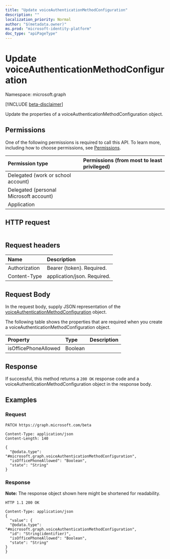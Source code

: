 ```yaml
---
title: "Update voiceAuthenticationMethodConfiguration"
description: ""
localization_priority: Normal
author: "$(metadata.owner)"
ms.prod: "microsoft-identity-platform"
doc_type: "apiPageType"
---
```


# Update voiceAuthenticationMethodConfiguration

Namespace: microsoft.graph

[!INCLUDE [beta-disclaimer](../../includes/beta-disclaimer.md)]

Update the properties of a voiceAuthenticationMethodConfiguration object.

## Permissions

One of the following permissions is required to call this API. To learn more, including how to choose permissions, see [Permissions](/graph/permissions-reference).

| Permission type                        | Permissions (from most to least privileged) |
| :------------------------------------- | :------------------------------------------ |
| Delegated (work or school account)     |                                             |
| Delegated (personal Microsoft account) |                                             |
| Application                            |                                             |

## HTTP request

<!-- {
  "blockType": "ignored"
}
-->

```http

```

## Request headers

| Name          | Description                 |
| :------------ | :-------------------------- |
| Authorization | Bearer {token}. Required.   |
| Content-Type  | application/json. Required. |

## Request Body

In the request body, supply JSON representation of the [voiceAuthenticationMethodConfiguration](../resources/-voiceauthenticationmethodconfiguration.md) object.

<!-- Actions and Functions -->

<!-- CRUD Methods -->

The following table shows the properties that are required when you create a voiceAuthenticationMethodConfiguration object.

| Property             | Type    | Description |
| :------------------- | :------ | :---------- |
| isOfficePhoneAllowed | Boolean |             |

## Response

If successful, this method returns a `200 OK` response code and a voiceAuthenticationMethodConfiguration object in the response body.

## Examples

### Request

<!-- {
  "blockType": "request",
  "name": "update_voiceauthenticationmethodconfiguration"
}
-->

```http
PATCH https://graph.microsoft.com/beta

Content-Type: application/json
Content-Length: 140

{
  "@odata.type": "#microsoft.graph.voiceAuthenticationMethodConfiguration",
  "isOfficePhoneAllowed": "Boolean",
  "state": "String"
}

```

### Response

**Note:** The response object shown here might be shortened for readability.

<!-- {
  "blockType": "response",
  "truncated": true,
  "@odata.type": "microsoft.authMethodPolicy.voiceAuthenticationMethodConfiguration"
}
-->

```http
HTTP 1.1 200 OK

Content-Type: application/json
{
  "value": {
  "@odata.type": "#microsoft.graph.voiceAuthenticationMethodConfiguration",
  "id": "String(identifier)",
  "isOfficePhoneAllowed": "Boolean",
  "state": "String"
}
}

```

